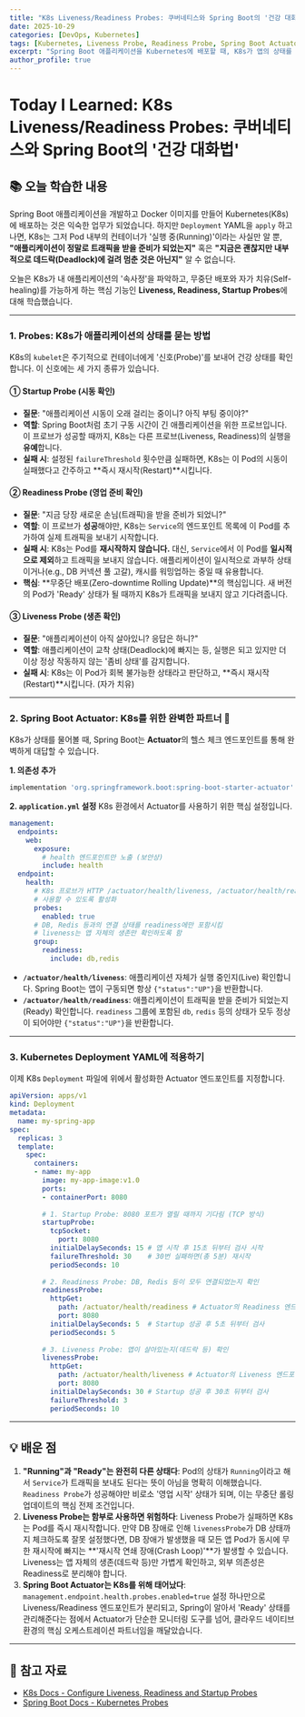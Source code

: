 ```yaml
---
title: "K8s Liveness/Readiness Probes: 쿠버네티스와 Spring Boot의 '건강 대화법'"
date: 2025-10-29
categories: [DevOps, Kubernetes]
tags: [Kubernetes, Liveness Probe, Readiness Probe, Spring Boot Actuator, DevOps, MSA, TIL]
excerpt: "Spring Boot 애플리케이션을 Kubernetes에 배포할 때, K8s가 앱의 상태를 '정확히' 알 수 있게 하는 Liveness, Readiness, Startup Probes의 차이점과 중요성을 학습합니다. Spring Boot Actuator가 이와 어떻게 완벽하게 통합되는지 알아봅니다."
author_profile: true
---
```


# Today I Learned: K8s Liveness/Readiness Probes: 쿠버네티스와 Spring Boot의 '건강 대화법'

## 📚 오늘 학습한 내용

Spring Boot 애플리케이션을 개발하고 Docker 이미지를 만들어 Kubernetes(K8s)에 배포하는 것은 익숙한 업무가 되었습니다. 하지만 `Deployment` YAML을 `apply` 하고 나면, K8s는 그저 Pod 내부의 컨테이너가 '실행 중(Running)'이라는 사실만 알 뿐, **"애플리케이션이 정말로 트래픽을 받을 준비가 되었는지"** 혹은 **"지금은 괜찮지만 내부적으로 데드락(Deadlock)에 걸려 멈춘 것은 아닌지"** 알 수 없습니다.

오늘은 K8s가 내 애플리케이션의 '속사정'을 파악하고, 무중단 배포와 자가 치유(Self-healing)를 가능하게 하는 핵심 기능인 **Liveness, Readiness, Startup Probes**에 대해 학습했습니다.

---

### 1. **Probes: K8s가 애플리케이션의 상태를 묻는 방법**

K8s의 `kubelet`은 주기적으로 컨테이너에게 '신호(Probe)'를 보내어 건강 상태를 확인합니다. 이 신호에는 세 가지 종류가 있습니다.

#### **① Startup Probe (시동 확인)**
-   **질문**: "애플리케이션 시동이 오래 걸리는 중이니? 아직 부팅 중이야?"
-   **역할**: Spring Boot처럼 초기 구동 시간이 긴 애플리케이션을 위한 프로브입니다. 이 프로브가 성공할 때까지, K8s는 다른 프로브(Liveness, Readiness)의 실행을 **유예**합니다.
-   **실패 시**: 설정된 `failureThreshold` 횟수만큼 실패하면, K8s는 이 Pod의 시동이 실패했다고 간주하고 **즉시 재시작(Restart)**시킵니다.

#### **② Readiness Probe (영업 준비 확인)**
-   **질문**: "지금 당장 새로운 손님(트래픽)을 받을 준비가 되었니?"
-   **역할**: 이 프로브가 **성공**해야만, K8s는 `Service`의 엔드포인트 목록에 이 Pod를 추가하여 실제 트래픽을 보내기 시작합니다.
-   **실패 시**: K8s는 Pod를 **재시작하지 않습니다.** 대신, `Service`에서 이 Pod를 **일시적으로 제외**하고 트래픽을 보내지 않습니다. 애플리케이션이 일시적으로 과부하 상태이거나(e.g., DB 커넥션 풀 고갈), 캐시를 워밍업하는 중일 때 유용합니다.
-   **핵심**: **무중단 배포(Zero-downtime Rolling Update)**의 핵심입니다. 새 버전의 Pod가 'Ready' 상태가 될 때까지 K8s가 트래픽을 보내지 않고 기다려줍니다.

#### **③ Liveness Probe (생존 확인)**
-   **질문**: "애플리케이션이 아직 살아있니? 응답은 하니?"
-   **역할**: 애플리케이션이 교착 상태(Deadlock)에 빠지는 등, 실행은 되고 있지만 더 이상 정상 작동하지 않는 '좀비 상태'를 감지합니다.
-   **실패 시**: K8s는 이 Pod가 회복 불가능한 상태라고 판단하고, **즉시 재시작(Restart)**시킵니다. (자가 치유)



---

### 2. **Spring Boot Actuator: K8s를 위한 완벽한 파트너 🤝**

K8s가 상태를 물어볼 때, Spring Boot는 **Actuator**의 헬스 체크 엔드포인트를 통해 완벽하게 대답할 수 있습니다.

**1. 의존성 추가**
```groovy
implementation 'org.springframework.boot:spring-boot-starter-actuator'
```

**2. `application.yml` 설정**
K8s 환경에서 Actuator를 사용하기 위한 핵심 설정입니다.
```yaml
management:
  endpoints:
    web:
      exposure:
        # health 엔드포인트만 노출 (보안상)
        include: health
  endpoint:
    health:
      # K8s 프로브가 HTTP /actuator/health/liveness, /actuator/health/readiness를
      # 사용할 수 있도록 활성화
      probes:
        enabled: true
      # DB, Redis 등과의 연결 상태를 readiness에만 포함시킴
      # liveness는 앱 자체의 생존만 확인하도록 함
      group:
        readiness:
          include: db,redis
```

-   **`/actuator/health/liveness`**: 애플리케이션 자체가 실행 중인지(Live) 확인합니다. Spring Boot는 앱이 구동되면 항상 `{"status":"UP"}`을 반환합니다.
-   **`/actuator/health/readiness`**: 애플리케이션이 트래픽을 받을 준비가 되었는지(Ready) 확인합니다. `readiness` 그룹에 포함된 `db`, `redis` 등의 상태가 모두 정상이 되어야만 `{"status":"UP"}`을 반환합니다.

---

### 3. **Kubernetes Deployment YAML에 적용하기**

이제 K8s `Deployment` 파일에 위에서 활성화한 Actuator 엔드포인트를 지정합니다.

```yaml
apiVersion: apps/v1
kind: Deployment
metadata:
  name: my-spring-app
spec:
  replicas: 3
  template:
    spec:
      containers:
      - name: my-app
        image: my-app-image:v1.0
        ports:
        - containerPort: 8080
        
        # 1. Startup Probe: 8080 포트가 열릴 때까지 기다림 (TCP 방식)
        startupProbe:
          tcpSocket:
            port: 8080
          initialDelaySeconds: 15 # 앱 시작 후 15초 뒤부터 검사 시작
          failureThreshold: 30    # 30번 실패하면(총 5분) 재시작
          periodSeconds: 10
        
        # 2. Readiness Probe: DB, Redis 등이 모두 연결되었는지 확인
        readinessProbe:
          httpGet:
            path: /actuator/health/readiness # Actuator의 Readiness 엔드포인트
            port: 8080
          initialDelaySeconds: 5  # Startup 성공 후 5초 뒤부터 검사
          periodSeconds: 5
        
        # 3. Liveness Probe: 앱이 살아있는지(데드락 등) 확인
        livenessProbe:
          httpGet:
            path: /actuator/health/liveness # Actuator의 Liveness 엔드포인트
            port: 8080
          initialDelaySeconds: 30 # Startup 성공 후 30초 뒤부터 검사
          failureThreshold: 3
          periodSeconds: 10
```

---

## 💡 배운 점

1.  **"Running"과 "Ready"는 완전히 다른 상태다**: Pod의 상태가 `Running`이라고 해서 `Service`가 트래픽을 보내도 된다는 뜻이 아님을 명확히 이해했습니다. `Readiness Probe`가 성공해야만 비로소 '영업 시작' 상태가 되며, 이는 무중단 롤링 업데이트의 핵심 전제 조건입니다.
2.  **Liveness Probe는 함부로 사용하면 위험하다**: Liveness Probe가 실패하면 K8s는 Pod를 즉시 재시작합니다. 만약 DB 장애로 인해 `livenessProbe`가 DB 상태까지 체크하도록 잘못 설정했다면, DB 장애가 발생했을 때 모든 앱 Pod가 동시에 무한 재시작에 빠지는 **'재시작 연쇄 장애(Crash Loop)'**가 발생할 수 있습니다. Liveness는 앱 자체의 생존(데드락 등)만 가볍게 확인하고, 외부 의존성은 Readiness로 분리해야 합니다.
3.  **Spring Boot Actuator는 K8s를 위해 태어났다**: `management.endpoint.health.probes.enabled=true` 설정 하나만으로 Liveness/Readiness 엔드포인트가 분리되고, Spring이 알아서 'Ready' 상태를 관리해준다는 점에서 Actuator가 단순한 모니터링 도구를 넘어, 클라우드 네이티브 환경의 핵심 오케스트레이션 파트너임을 깨달았습니다.

---

## 🔗 참고 자료

-   [K8s Docs - Configure Liveness, Readiness and Startup Probes](https://kubernetes.io/docs/tasks/configure-pod-container/configure-liveness-readiness-startup-probes/)
-   [Spring Boot Docs - Kubernetes Probes](https://docs.spring.io/spring-boot/docs/current/reference/html/actuator.html#actuator.cloud-native-features.kubernetes-probes)